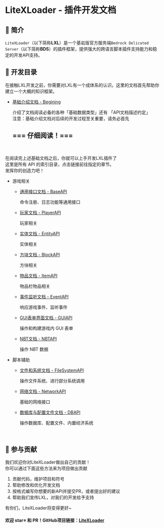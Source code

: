 # LiteXLoader - 插件开发文档

## 🎨 简介
`LiteXLoader`（以下简称**LXL**）是一个基岩版官方服务端`Bedrock Delicated Server`（以下简称**BDS**）的插件框架，提供强大的跨语言脚本插件支持能力和稳定的开发API支持。  

## 📕 开发目录

在接触LXL开发之前，你需要对LXL有一个成体系的认识。这里的文档首先帮助你建立一个大概的知识框架。

- [基础介绍文档 - Begining](Begining.md)

  介绍了文档阅读必备的各种「基础数据类型」还有 「API文档描述约定」   
  注意：基础介绍文档对后续的开发过程至关重要，请务必首先 

  ## ===  仔细阅读！===

<br>

在阅读完上述基础文档之后，你就可以上手开发LXL插件了  
这里是所有 API 的索引目录，点击链接前往指定的章节。  
发挥你的创造力吧！

- 游戏相关

  - [通用接口文档 - BaseAPI](BaseApi.md)

    命令注册、日志功能等通用接口

  - [玩家文档 - PlayerAPI](PlayerApi.md)

    玩家相关

  - [实体文档 - EntityAPI](EntityApi.md)

    实体相关

  - [方块文档 - BlockAPI](BlockApi.md)

    方块相关

  - [物品文档 - ItemAPI](ItemApi.md)

    物品栏物品相关

  - [事件监听文档 - EventAPI](EventApi.md)

    响应游戏事件、监听事件

  - [GUI表单界面文档 - GUIAPI](GUIApi.md)

    操作和构建游戏内 GUI 表单

  - [NBT文档 - NBTAPI](NBTApi.md)

    操作 NBT 数据

- 脚本辅助

  - [文件和系统文档 - FileSystemAPI](FileSystemApi.md)

    操作文件系统、进行部分系统调用

  - [网络文档 - NetworkAPI](NetworkApi.md)

    基础的网络接口

  - [数据库与配置文件文档 - DBAPI](DBApi.md)

    操作数据库、配置文件、内置经济系统

<br>

## 🎁 参与贡献

我们欢迎你对LiteXLoader做出自己的贡献！  
你可以通过下面这些方法来为项目做出贡献

1. 贡献代码，维护项目和符号
2. 帮助修改和优化开发文档
3. 按格式编写你想要的新API并提交PR，或者提出好的建议
4. 帮助我们宣传LXL，对我们的开发给予支持

有你们，LiteXLoader将变得更好~

#### 欢迎 star⭐ 和 PR！GitHub项目链接：[LiteXLoader](https://github.com/LiteLDev/LiteXLoader)